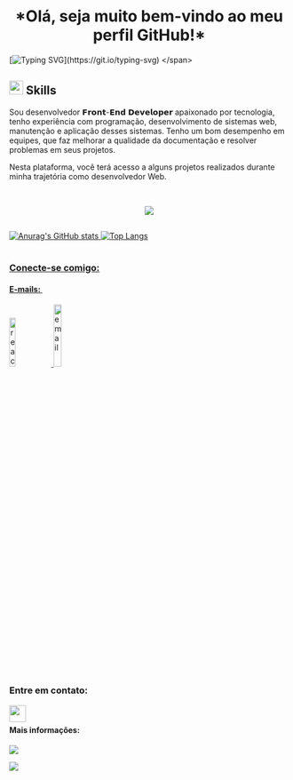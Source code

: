 <h1 align="center">*Olá, seja muito bem-vindo ao meu perfil GitHub!*</h1>

<span>
  
  [![Typing SVG](https://readme-typing-svg.herokuapp.com/?color=b1633f&size=35&center=true&vCenter=true&width=1000&lines=Hello,+world!+My+name+is+Caio+Cesar.;Be+welcome+to+my+repository;Front+end+Developer!)](https://git.io/typing-svg)
</span>


  
## <img src="https://media2.giphy.com/media/QssGEmpkyEOhBCb7e1/giphy.gif?cid=ecf05e47a0n3gi1bfqntqmob8g9aid1oyj2wr3ds3mg700bl&rid=giphy.gif" width ="25"><b> Skills</b>

 Sou desenvolvedor 𝗙𝗿𝗼𝗻𝘁-𝗘𝗻𝗱 𝗗𝗲𝘃𝗲𝗹𝗼𝗽𝗲𝗿 apaixonado por tecnologia, tenho experiência com programação, desenvolvimento de sistemas web, manutenção e aplicação desses sistemas. Tenho um bom desempenho em equipes, que faz melhorar a qualidade da documentação e resolver problemas em seus projetos.

 Nesta plataforma, você terá acesso a alguns projetos realizados durante minha trajetória como desenvolvedor Web.

 <div style="display: inline_block"><br>
<p align="center">
  <a href="https://skillicons.dev">
    <img src="https://skillicons.dev/icons?i=html,css,js,react,ts,nodejs,,vscode,github,git,visualstudio" />
  </a>
</p>       

##

<div>
  <a href="https://github.com/Caio-CesarDev">
    
  ![Anurag's GitHub stats](https://github-readme-stats.vercel.app/api?username=Caio-CesarDev&show_icons=true&theme=radical)
![Top Langs](https://github-readme-stats.vercel.app/api/top-langs/?username=Caio-CesarDev&layout=compact&theme=radical)
</div>


  
  #
   ### Conecte-se comigo:
 <h4> E-mails: ⁣</h4>
 <p>
<a href= "mailto:caiocesar15790@gmail.com? subject=subject text"> <img width=15%; ;  src="https://ziadoua.github.io/m3-Markdown-Badges/badges/Gmail/gmail2.svg" alt="react" />
 </a>
  <a href= "mailto:caiocesar9210@hotmail.com"> <img width=17%;   src="https://ziadoua.github.io/m3-Markdown-Badges/badges/Outlook/outlook2.svg" alt="email">
  </a>
 </p>
 
 <h3> Entre em contato: ⁣</h3>
 <div >
<a href= "https://wa.me/5511948011665" > <img width=30px; align="left"  src="https://png.pngtree.com/png-vector/20221018/ourmid/pngtree-whatsapp-mobile-software-icon-png-image_6315991.png"/>
 </a>
 </div>
 <br>
   
  <h4> Mais informações: ⁣</h4>
 <a href="https://www.linkedin.com/in/caio-cesar-santos-586b94165/" target="_blank"><img src="https://img.shields.io/badge/-LinkedIn-%230077B5?style=for-the-badge&logo=linkedin&logoColor=white" target="_blank"></a> 
    
  ![](https://komarev.com/ghpvc/?username=Caio-CesarDev-github-username)
